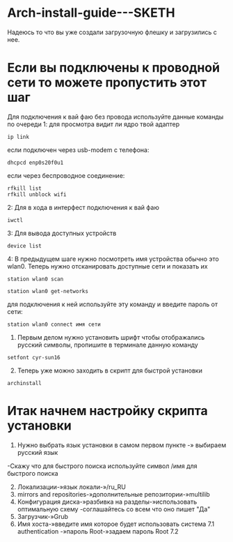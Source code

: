 # Arch-install-guide---SKETH

Надеюсь то что вы уже создали загрузочную флешку и загрузились с нее.

# Если вы подключены к проводной сети то можете пропустить этот шаг
Для подключения к вай фаю без провода используйте данные команды по очереди
1: для просмотра видит ли ядро твой адаптер
````
ip link
````
если подключен через usb-modem с телефона:
````
dhcpcd enp0s20f0u1
````
если через беспроводное соединение:
````
rfkill list
rfkill unblock wifi
````
2: Для в хода в интерфест подключения к вай фаю
````
iwctl
````
3: Для вывода доступных устройств
````
device list
````
4: В предыдущем шаге нужно посмотреть имя устройства обычно это wlan0. Теперь нужно отсканировать доступные сети и показать их
````
station wlan0 scan
````
````
station wlan0 get-networks
````
для подключения к ней используйте эту команду и введите пароль от сети:
````
station wlan0 connect имя сети
````
1. Первым делом нужно установить шрифт чтобы отображались русский символы, пропишите в терминале данную команду
````
setfont cyr-sun16
````

2. Теперь уже можно заходить в скрипт для быстрой установки
````
archinstall
````

# Итак начнем настройку скрипта установки

1. Нужно выбрать язык установки в самом первом пункте -» выбираем русский язык

-Скажу что для быстрого поиска используйте символ /имя для быстрого поиска

2. Локализации-»язык локали-»/ru_RU
3. mirrors and repositories-»дополнительные репозитории-»multilib
4. Конфигурация диска-»разбивка на разделы-»использовать оптимальную схему
-соглашайтесь со всем что оно пишет "Да"
5. Загрузчик-»Grub
6. Имя хоста-»введите имя которое будет использовать система
7.1 authentication -»пароль Root-»задаем пароль Root
7.2 
